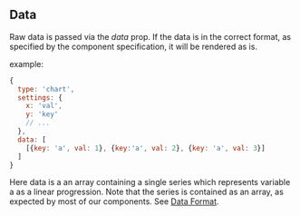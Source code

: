 ## Data
Raw data is passed via the _data_ prop. If the data is in the correct format, as specified by the component specification, it will be rendered as is. 

example:
```javascript
{
  type: 'chart',
  settings: {
    x: 'val',
    y: 'key'
    // ...
  },
  data: [
    [{key: 'a', val: 1}, {key:'a', val: 2}, {key: 'a', val: 3}]
  ]
}
```
Here data is a an array containing a single series which represents variable a as a linear progression. Note that the series is contained as an array, as expected by most of our components. 
See [Data Format](./dataFormat).
